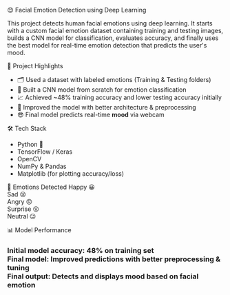 😊 Facial Emotion Detection using Deep Learning

This project detects human facial emotions using deep learning. It starts with a custom facial emotion dataset containing training and testing images, builds a CNN model for classification, evaluates accuracy, and finally uses the best model for real-time emotion detection that predicts the user's mood.


📌 Project Highlights

  - 🗂️ Used a dataset with labeled emotions (Training & Testing folders)
  - 🧠 Built a CNN model from scratch for emotion classification
  - 📈 Achieved ~48% training accuracy and lower testing accuracy initially
  - 🎯 Improved the model with better architecture & preprocessing
  - 😎 Final model predicts real-time **mood** via webcam

🛠️ Tech Stack

  - Python 🐍<br>
  - TensorFlow / Keras<br>
  - OpenCV<br>
  - NumPy & Pandas<br>
  - Matplotlib (for plotting accuracy/loss)<br>

🧠 Emotions Detected
  Happy 😀<br>
  Sad 😢<br>
  Angry 😠<br>
  Surprise 😮<br>
  Neutral 😐

📊 Model Performance<h3>
Initial model accuracy: 48% on training set<br>
Final model: Improved predictions with better preprocessing & tuning<br>
Final output: Detects and displays mood based on facial emotion<br>

